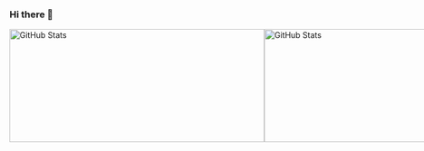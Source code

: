 ### Hi there 👋

<!--
**Pipepw/pipepw** is a ✨ _special_ ✨ repository because its `README.md` (this file) appears on your GitHub profile.

Here are some ideas to get you started:

- 🔭 I’m currently working on ...
- 🌱 I’m currently learning ...
- 👯 I’m looking to collaborate on ...
- 🤔 I’m looking for help with ...
- 💬 Ask me about ...
- 📫 How to reach me: ...
- 😄 Pronouns: ...
- ⚡ Fun fact: ...
-->

<div style="display: flex;">
  <img width="450px" height="200px" alt="GitHub Stats" src="https://github-readme-stats.vercel.app/api?username=pipepw&cout_private=true&show_icons=true"/>
  <img width="500px" height="200px" alt="GitHub Stats" src="https://github-readme-stats.vercel.app/api/top-langs?username=pipepw&layout=compact"/>
</div>
